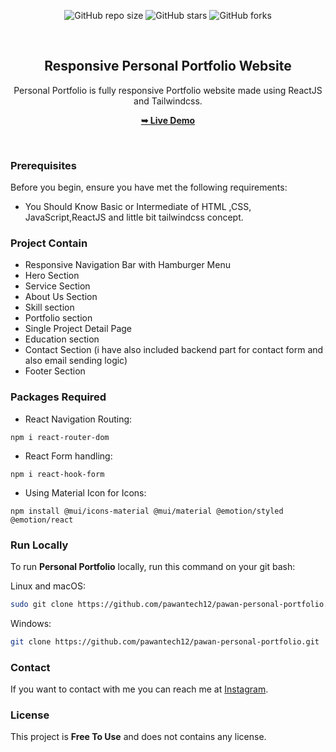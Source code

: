 
<div align="center">
  
  ![GitHub repo size](https://img.shields.io/github/repo-size/pawantech12/pawan-personal-portfolio)
  ![GitHub stars](https://img.shields.io/github/stars/pawantech12/pawan-personal-portfolio?style=social)
  ![GitHub forks](https://img.shields.io/github/forks/pawantech12/pawan-personal-portfolio?style=social)

  <br />
  <h2 align="center">Responsive Personal Portfolio Website</h2>

  Personal Portfolio is fully responsive Portfolio website made using ReactJS and Tailwindcss.

  <a href="https://pawan-personal-portfolio.vercel.app/"><strong>➥ Live Demo</strong></a>

</div>

<br />


### Prerequisites

Before you begin, ensure you have met the following requirements:

* You Should Know Basic or Intermediate of HTML ,CSS, JavaScript,ReactJS and little bit tailwindcss concept.

### Project Contain

* Responsive Navigation Bar with Hamburger Menu
* Hero Section
* Service Section
* About Us Section
* Skill section
* Portfolio section
* Single Project Detail Page
* Education section
* Contact Section (i have also included backend part for contact form and also email sending logic)
* Footer Section

### Packages Required

* React Navigation Routing:

```node
npm i react-router-dom
```

* React Form handling:

```node
npm i react-hook-form
```

* Using Material Icon for Icons:

```node
npm install @mui/icons-material @mui/material @emotion/styled @emotion/react
```


### Run Locally

To run **Personal Portfolio** locally, run this command on your git bash:

Linux and macOS:

```bash
sudo git clone https://github.com/pawantech12/pawan-personal-portfolio.git
```

Windows:

```bash
git clone https://github.com/pawantech12/pawan-personal-portfolio.git
```

### Contact

If you want to contact with me you can reach me at [Instagram](https://www.instagram.com/codewithpawan/).

### License

This project is **Free To Use** and does not contains any license.
